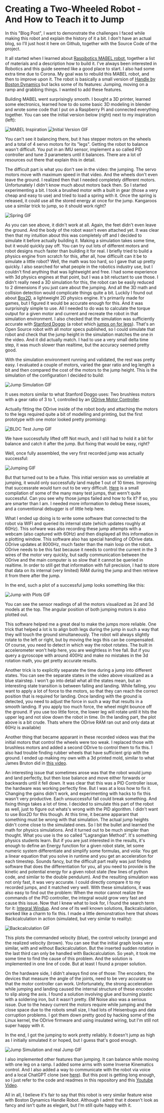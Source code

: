 # Creating a Two-Wheeled Robot - And How to Teach it to Jump
In this "Blog Post", I want to demonstrate the challenges I faced while making this robot and explain the history of it a bit. I don't have an actual blog, so I'll just host it here on Github, together with the Source Code of the project.

It all started when I learned about [Raspibotics MABEL robot](https://raspibotics.wixsite.com/pibotics-blog/post/01-build-a-self-balancing-robot-with-legs-boston-dynamics-handle-inspired), together a list of materials and a description how to build it. I've always been interested in Robotics and this guide seemed like a good place to start. I also had some extra time due to Corona. My goal was to rebuild this MABEL robot, and then to improve upon it. The robot is basically a small version of [Handle by Boston Dynamics](https://www.youtube.com/watch?v=-7xvqQeoA8c) but lacks some of its features: Jumping, moving on a ramp and grabbing things. I wanted to add these features.

Building MABEL went surprisingly smooth. I bought a 3D printer, learned some electronics, learned how to do some basic 3D modeling in blender and wrote some code that I put on a Raspberry Pi and connected everything together. You can see the initial version below (right) next to my inspiration (left):

![MABEL Inspiration](https://8gadgetpack.net/milana/mabel2.jpg)
![Initial Version GIF](https://8gadgetpack.net/milana/mabel_copy3.gif)

You can't see it balancing there, but it has stepper motors on the wheels and a total of 4 servo motors for its "legs". Getting the robot to balance wasn't difficult. You put in an IMU sensor, implement a so called PID controller and tune 3 parameters until it balances. There are a lot of resources out there that explain this in detail.

The difficult part is what you don't see in the video: the jumping. The servo motors move with maximum speed in that video. And the wheels don't even leave the ground. I realized then that I needed completely different motors. Unfortunately I didn't know much about motors back then. So I started experimenting a bit. I took a brushed motor with a built in gear (those a very cheap and easy to use) and tried to load a spring with it. Once the spring is released, it could use all the stored energy at once for the jump. Kangaroos use a similar trick to jump, so it should work right? 

![Spring GIF](https://8gadgetpack.net/milana/spring.gif)

As you can see above, it didn't work at all. Again, the feet didn't even leave the ground. And the body of the robot wasn't even attached yet. It was clear then that my intuition about this was completely off and I decided to simulate it before actually building it. Making a simulation takes some time, but it would quickly pay off. You can try out lots of different motors and robot designs much faster than building it for real. I briefly tried to build a physics engine from scratch for this, after all, how difficuilt can it be to simulate a little robot? Well, the math was too hard, so I gave that up pretty quickly. I also searched for what people in the robotics industry use, but I couldn't find anything that was lightweight and free. I had some experience with 3d physics engines at that point, but I was a bit reluctant to use those. I didn't really need a 3D simulation for this, the robot can be easily reduced to 2 dimensions if you just care about the jumping. And all the 3D math and collision detection would complicate things quite a bit. Luckily I found out about [Box2D](https://box2d.org/), a lightweight 2D physics engine. It's primarily made for games, but I figured it would be accurate enough for this. And it was surprisingly simple to use. All I needed to do was to calculate the torque output for a given motor and current and recreate the robot in that simulation environment. I also checked that the simulation was sufficiently accurate with [Stanford Doggo](https://github.com/Nate711/StanfordDoggoProject) (a robot which [jumps on for legs](https://www.youtube.com/watch?v=YeUpceVrUfg)). That's an Open Source robot with all motor specs published, so I could simulate that robot and check that the jump height in the simulation matches the one in the video. And it did actually match. I had to use a very small delta time step, it was much slower than realtime, but the accuracy seemed pretty good.

With the simulation environment running and validated, the rest was pretty easy. I evaluated a couple of motors, varied the gear ratio and leg length a bit and then compared the cost of the motors to the jump height. This is the simulation of the configuration I decided to build: 

![Jump Simulation GIF](https://8gadgetpack.net/milana/sim_only2.gif)

It uses motors similar to what Stanford Doggo uses: Two brushless motors with a gear ratio of 3 to 1, controlled by an [ODrive Motor Controller](https://odriverobotics.com/).

Actually fitting the ODrive inside of the robot body and attaching the motors to the legs required quite a bit of modelling and printing, but the first prototype with one motor looked pretty promising:

![BLDC Test Jump GIF](https://8gadgetpack.net/milana/bldc_proto_jump2.gif)

We have successfully lifted off! Not much, and I still had to hold it a bit for balance and catch it after the jump. But fixing that would be easy, right?

Well, once fully assembled, the very first recorded jump was actually successful:

![Jumping GIF](https://8gadgetpack.net/milana/bldc_jump2.gif)

But that turned out to be a fluke. This initial version was so unreliable at jumping, it would only successfully land maybe 1 out of 10 times. Improving that successrate would turn out to be very difficult. [Here](https://8gadgetpack.net/milana/jump_fails8.gif) is a small compilation of some of the many many test jumps, that wern't quite successful. Can you see why those jumps failed and how to fix it? If so, you are smarter than I am. I needed more information to debug these issues, and a conventional debugger is of little help here.

What I ended up doing is to write some software that connected to the robot via WIFI and queried its internal state (which updates roughly at 60Hz). This sofware was also recording these jump attempts with a webcam (also captured with 60Hz) and then displayed all this information in a plotting window. This software also has special handling of ODrive data. ODrive updates at 8000Hz, much faster than the main loop on the robot. ODrive needs to be this fast because it needs to control the current in the 3 wires of the motor very quickly, but sadly communication between the ODrive and the main computer is so slow that it cannot be queried in realtime. In order to still get that information with full precision, I had to store that data on its internal (very limited) RAM during the jump and then retrieve it from there after the jump.

In the end, such a plot of a successful jump looks something like this:

![Jump with Plots GIF](https://8gadgetpack.net/milana/jump_plot3.gif)

You can see the sensor readings of all the motors visualized as 2d and 3d models at the top. The angular position of both jumping motors is also plotted out.

This software helped me a great deal to make the jumps more reliable. One trick that helped a lot is to align both legs during the jump in such a way that they will touch the ground simultaneously. The robot will always slightly rotate to the left or right, but by moving the legs this can be compensated. Of course, you need to detect in which way the robot rotates. The built in accelerometer won't help here, you are weightless in free fall. But if you query a gyroscope with around 400Hz and make no mistakes in the 3d rotation math, you get pretty accurate results.

Another trick is to explicitly separate the time during a jump into different states. You can see the separate states in the video above visualized as a blue stairstep. I won't go into detail what all the states mean, but an interesting state transition is between falling and landing. While falling, you want to apply a lot of force to the motors, so that they can reach the correct position that is required for landing. Once landing with the ground is detected, you need to adjust the force in such a way that results in a smooth landing. If you apply too much force, the wheel might bounce off the ground. If you use too little force, the lower leg will rotate until it hits the upper leg and not slow down the robot in time. (In the landing part, the plot above is a bit crude. Thats where the ODrive RAM ran out and only data at 60Hz is available)

Another thing that became apparant in these recorded videos was that the initial motors that control the wheels were too weak. I replaced those with brushless motors and added a second ODrive to control them to fix this. I also had trouble finding rubber wheels that have sufficient grip with the ground. I ended up making my own with a 3d printed mold, similar to what James Bruton did in [this video](https://youtu.be/eKZIJwJBjEs?t=540).

An interesting issue that sometimes arose was that the robot would jump and land perfectly, but then lose balance and move either forwards or backwards until it fell down. It was clear that this was a PID Controller issue, the hardware was working perfectly fine. But I was at a loss how to fix it. Changing the gains didn't work, and experimenting with hacks to fix this wasn't very productive. Each unsuccessful fall could break something. And fixing things takes a lot of time. I decided to simulate this part of the robot as well, just to figure out whats's wrong with the PID algorithm. I didn't want to use Box2D for this though. At this time, it became apparant that something must be wrong with that simulation. The actual jump heights didn't come close to the simulated ones. So I bit the bullet and learned the math for physics simulations. And it turned out to be much simpler than thought. What you use is the so called "Lagrangian Method". It's something physics students learn. But if you are just interested in the results, it's enough to define an Energy function for a given robot state, let some numeric system differentiate and simplify some formulas, and voila: You get a linear equation that you solve in runtime and you get an acceleration for each timestep. Sounds fancy, but the difficult part really was just finding software that does the differentiation for you, all you need to provide is the kinetic and potential energy for a given robot state (few lines of python code, and similar to the double pendulum). And the resulting simulation was not only fast, it was very accurate. I could directly compare it to my recorded jumps, and it matched very well. With these simulations, it was also easy to find out the problem: When the motor cannot realize the commands of the PID controller, the integral would grow very fast and cause this issue. Now that I knew what to look for, I found the search term for it: [Integral Windup](https://en.wikipedia.org/wiki/Integral_windup). And one of its well known solutions, Backcalculation, worked like a charm to fix this. I made a little demonstration here that shows Backcalculation in action (simulated, but very similar to reality):

![Backcalculation GIF](https://8gadgetpack.net/milana/backcalculation.gif)

This plots the commanded velocity (blue), the control velocity (orange) and the realized velocity (brown).
You can see that the initial graph looks very similar, with and without Backcalculation. But the inserted sudden rotation in the last third can only be handled with Backcalculation. So yeah, it took me some time to find the cause of this problem. And the solution is implemented in one line of code. But at least I found a proper solution.

On the hardware side, I didn't always find one of those: The encoders, the devices that measure the angle of the joints, need to be very accurate so that the motor controller can work. Unfortunately, the strong acceleration while jumping and landing caused the internal structure of these encoders to slip along the axis. I found a solution involving glue and burning plastic with a soldering iron, but it wasn't pretty. EM Noise also was a serious issue. Due to the heavy current the motors require while jumping and the close space due to the robots small size, I had lots of Heisenbugs and data corruption problems. I got them down pretty good by hacking some of the Linux kernel, the ODrive firmware and using insulated wiring, but I'm still not super happy with it.

In the end, I got the jumping to work pretty reliably. It doesn't jump as high as I initially simulated it or hoped, but I guess that's good enough.

![Jump Simulation and real Jump GIF](https://8gadgetpack.net/milana/sim8.gif)

I also implemented other features than jumping. It can balance while moving with one leg on a ramp. I added some arms with some Inverse Kinematics control. And I also added a way to communicate with the robot via voice and a local ChatGPT clone (see [here](https://www.youtube.com/watch?v=1e_AJBxF1MY)). But this post is getting long enough, so I just refer to the code and readmes in this repository and this [Youtube Video](https://www.youtube.com/watch?v=lOAjTAtRaGs).

All in all, I believe it's fair to say that this robot is very similar feature wise with Boston Dynamics Handle Robot. Although I admit that it doesn't look as fancy and isn't quite as elegant, but I'm still quite happy with it.


